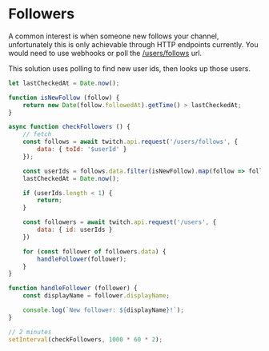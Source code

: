 # Followers

A common interest is when someone new follows your channel, unfortunately this is only achievable through HTTP endpoints currently. You would need to use webhooks or poll the [/users/follows](https://dev.twitch.tv/docs/api/reference/#get-users-follows) url.

This solution uses polling to find new user ids, then looks up those users.

```javascript
let lastCheckedAt = Date.now();

function isNewFollow (follow) {
    return new Date(follow.followedAt).getTime() > lastCheckedAt;
}

async function checkFollowers () {
    // fetch
    const follows = await twitch.api.request('/users/follows', {
        data: { toId: '$userId' }
    });

    const userIds = follows.data.filter(isNewFollow).map(follow => follow.fromId);
    lastCheckedAt = Date.now();

    if (userIds.length < 1) {
        return;
    }

    const followers = await twitch.api.request('/users', {
        data: { id: userIds }
    })

    for (const follower of followers.data) {
        handleFollower(follower);
    }
}

function handleFollower (follower) {
    const displayName = follower.displayName;

    console.log(`New follower: ${displayName}!`);
}

// 2 minutes
setInterval(checkFollowers, 1000 * 60 * 2);
